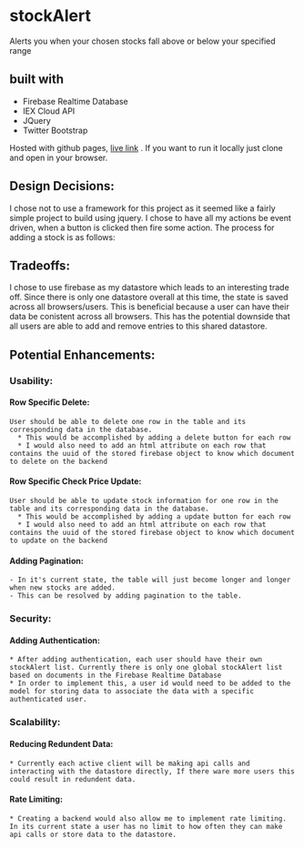 # stockAlert
Alerts you when your chosen stocks fall above or below your specified range

## built with
* Firebase Realtime Database
* IEX Cloud API
* JQuery
* Twitter Bootstrap

Hosted with github pages, [live link](https://jordan-carlile.github.io/stockAlert/) . If you want to run it locally just clone and open in your browser.

## Design Decisions:
I chose not to use a framework for this project as it seemed like a fairly simple project to build using jquery.
I chose to have all my actions be event driven, when a button is clicked then fire some action.
The process for adding a stock is as follows:



## Tradeoffs:
I chose to use firebase as my datastore which leads to an interesting trade off. Since there is only one datastore overall at this time, the state is saved across all browsers/users.
This is beneficial because a user can have their data be conistent across all browsers.
This has the potential downside that all users are able to add and remove entries to this shared datastore.


## Potential Enhancements:

### Usability:
  #### Row Specific Delete:
    User should be able to delete one row in the table and its corresponding data in the database.
      * This would be accomplished by adding a delete button for each row
      * I would also need to add an html attribute on each row that contains the uuid of the stored firebase object to know which document to delete on the backend

  #### Row Specific Check Price Update:
    User should be able to update stock information for one row in the table and its corresponding data in the database.
      * This would be accomplished by adding a update button for each row
      * I would also need to add an html attribute on each row that contains the uuid of the stored firebase object to know which document to update on the backend
  
  #### Adding Pagination:
    - In it's current state, the table will just become longer and longer when new stocks are added.
    - This can be resolved by adding pagination to the table.

### Security:

  #### Adding Authentication:
    * After adding authentication, each user should have their own stockAlert list. Currently there is only one global stockAlert list based on documents in the Firebase Realtime Database
    * In order to implement this, a user id would need to be added to the model for storing data to associate the data with a specific authenticated user.

### Scalability:

  #### Reducing Redundent Data:
    * Currently each active client will be making api calls and interacting with the datastore directly, If there ware more users this could result in redundent data.

  #### Rate Limiting:
    * Creating a backend would also allow me to implement rate limiting. In its current state a user has no limit to how often they can make api calls or store data to the datastore.
